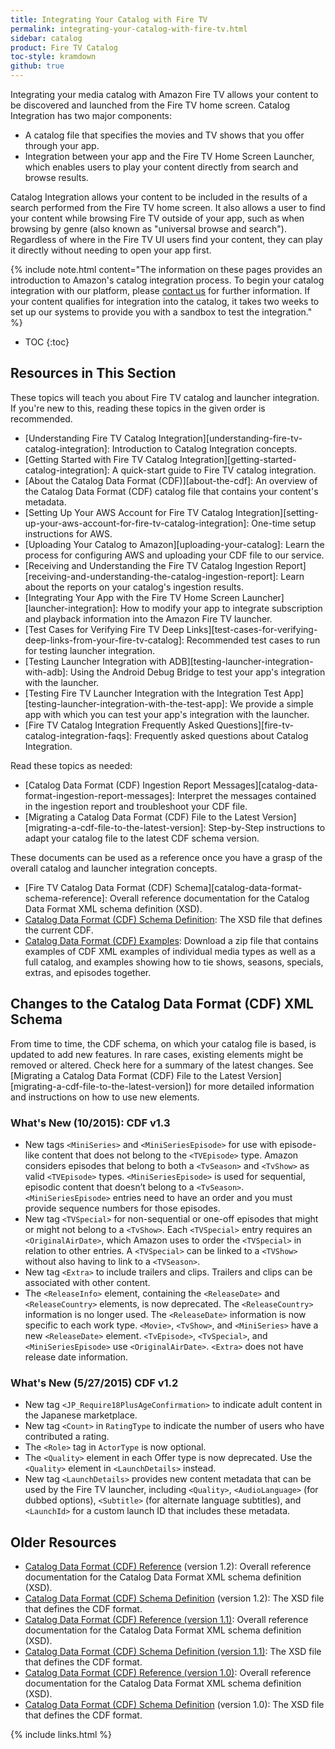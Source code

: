 ```yaml
---
title: Integrating Your Catalog with Fire TV
permalink: integrating-your-catalog-with-fire-tv.html
sidebar: catalog
product: Fire TV Catalog
toc-style: kramdown
github: true
---
```


Integrating your media catalog with Amazon Fire TV allows your content to be discovered and launched from the Fire TV home screen. Catalog Integration has two major components:

*   A catalog file that specifies the movies and TV shows that you offer through your app.
*   Integration between your app and the Fire TV Home Screen Launcher, which enables users to play your content directly from search and browse results.

Catalog Integration allows your content to be included in the results of a search performed from the Fire TV home screen. It also allows a user to find your content while browsing Fire TV outside of your app, such as when browsing by genre (also known as "universal browse and search"). Regardless of where in the Fire TV UI users find your content, they can play it directly without needing to open your app first.

{% include note.html content="The information on these pages provides an introduction to Amazon's catalog integration process. To begin your catalog integration with our platform, please [contact us](http://www.amazon.com/gp/html-forms-controller/aftsdk-cdf-request) for further information. If your content qualifies for integration into the catalog, it takes two weeks to set up our systems to provide you with a sandbox to test the integration." %}

* TOC
{:toc}

## Resources in This Section

These topics will teach you about Fire TV catalog and launcher integration. If you're new to this, reading these topics in the given order is recommended.

*   [Understanding Fire TV Catalog Integration][understanding-fire-tv-catalog-integration]: Introduction to Catalog Integration concepts.
*   [Getting Started with Fire TV Catalog Integration][getting-started-catalog-integration]: A quick-start guide to Fire TV catalog integration.
*   [About the Catalog Data Format (CDF)][about-the-cdf]: An overview of the Catalog Data Format (CDF) catalog file that contains your content's metadata.
*   [Setting Up Your AWS Account for Fire TV Catalog Integration][setting-up-your-aws-account-for-fire-tv-catalog-integration]: One-time setup instructions for AWS.
*   [Uploading Your Catalog to Amazon][uploading-your-catalog]: Learn the process for configuring AWS and uploading your CDF file to our service.
*   [Receiving and Understanding the Fire TV Catalog Ingestion Report][receiving-and-understanding-the-catalog-ingestion-report]: Learn about the reports on your catalog's ingestion results.
*   [Integrating Your App with the Fire TV Home Screen Launcher][launcher-integration]: How to modify your app to integrate subscription and playback information into the Amazon Fire TV launcher.
*   [Test Cases for Verifying Fire TV Deep Links][test-cases-for-verifying-deep-links-from-your-fire-tv-catalog]: Recommended test cases to run for testing launcher integration.
*   [Testing Launcher Integration with ADB][testing-launcher-integration-with-adb]: Using the Android Debug Bridge to test your app's integration with the launcher.
*   [Testing Fire TV Launcher Integration with the Integration Test App][testing-launcher-integration-with-the-test-app]: We provide a simple app with which you can test your app's integration with the launcher.
*   [Fire TV Catalog Integration Frequently Asked Questions][fire-tv-catalog-integration-faqs]: Frequently asked questions about Catalog Integration.

Read these topics as needed:

*   [Catalog Data Format (CDF) Ingestion Report Messages][catalog-data-format-ingestion-report-messages]: Interpret the messages contained in the ingestion report and troubleshoot your CDF file.
*   [Migrating a Catalog Data Format (CDF) File to the Latest Version][migrating-a-cdf-file-to-the-latest-version]: Step-by-Step instructions to adapt your catalog file to the latest CDF schema version.

These documents can be used as a reference once you have a grasp of the overall catalog and launcher integration concepts.

*   [Fire TV Catalog Data Format (CDF) Schema][catalog-data-format-schema-reference]: Overall reference documentation for the Catalog Data Format XML schema definition (XSD).
*   [Catalog Data Format (CDF) Schema Definition](https://s3.amazonaws.com/com.amazon.aftb.cdf/catalog.xsd): The XSD file that defines the current CDF.
*   [Catalog Data Format (CDF) Examples](https://s3.amazonaws.com/com.amazon.aftb.cdf/cdf-examples.zip): Download a zip file that contains examples of CDF XML examples of individual media types as well as a full catalog, and examples showing how to tie shows, seasons, specials, extras, and episodes together.

## Changes to the Catalog Data Format (CDF) XML Schema

From time to time, the CDF schema, on which your catalog file is based, is updated to add new features. In rare cases, existing elements might be removed or altered. Check here for a summary of the latest changes. See [Migrating a Catalog Data Format (CDF) File to the Latest Version][migrating-a-cdf-file-to-the-latest-version]) for more detailed information and instructions on how to use new elements.

### What's New (10/2015): CDF v1.3

*   New tags `<MiniSeries>` and `<MiniSeriesEpisode>` for use with episode-like content that does not belong to the `<TVEpisode>` type. Amazon considers episodes that belong to both a `<TvSeason>` and `<TvShow>` as valid `<TVEpisode>` types. `<MiniSeriesEpisode>` is used for sequential, episodic content that doesn’t belong to a `<TvSeason>`. `<MiniSeriesEpisode>` entries need to have an order and you must provide sequence numbers for those episodes.
*   New tag `<TVSpecial>` for non-sequential or one-off episodes that might or might not belong to a `<TvShow>`. Each `<TVSpecial>` entry requires an `<OriginalAirDate>`, which Amazon uses to order the `<TVSpecial>` in relation to other entries. A `<TVSpecial>` can be linked to a `<TVShow>` without also having to link to a `<TVSeason>`.
*   New tag `<Extra>` to include trailers and clips. Trailers and clips can be associated with other content.
*   The `<ReleaseInfo>` element, containing the `<ReleaseDate>` and `<ReleaseCountry>` elements, is now deprecated. The `<ReleaseCountry>` information is no longer used. The `<ReleaseDate>` information is now specific to each work type. `<Movie>`, `<TvShow>`, and `<MiniSeries>` have a new `<ReleaseDate>` element. `<TvEpisode>`, `<TvSpecial>`, and `<MiniSeriesEpisode>` use `<OriginalAirDate>`. `<Extra>` does not have release date information.

### What's New (5/27/2015) CDF v1.2

*   New tag `<JP_Require18PlusAgeConfirmation>` to indicate adult content in the Japanese marketplace.
*   New tag `<Count>` in `RatingType` to indicate the number of users who have contributed a rating.
*   The `<Role>` tag in `ActorType` is now optional.
*   The `<Quality>` element in each Offer type is now deprecated. Use the `<Quality>` element in `<LaunchDetails>` instead.
*   New tag `<LaunchDetails>` provides new content metadata that can be used by the Fire TV launcher, including `<Quality>`, `<AudioLanguage>` (for dubbed options), `<Subtitle>` (for alternate language subtitles), and `<LaunchId>` for a custom launch ID that includes these metadata.


## Older Resources

* [Catalog Data Format (CDF) Reference][1] (version 1.2): Overall reference documentation for the Catalog Data Format XML schema definition (XSD).
* [Catalog Data Format (CDF) Schema Definition][2] (version 1.2): The XSD file that defines the CDF format.
* [Catalog Data Format (CDF) Reference (version 1.1)][3]: Overall reference documentation for the Catalog Data Format XML schema definition (XSD).
* [Catalog Data Format (CDF) Schema Definition (version 1.1)][4]: The XSD file that defines the CDF format.
* [Catalog Data Format (CDF) Reference (version 1.0)][5]: Overall reference documentation for the Catalog Data Format XML schema definition (XSD).
* [Catalog Data Format (CDF) Schema Definition][6] (version 1.0): The XSD file that defines the CDF format.

[1]: https://s3.amazonaws.com/com.amazon.aftb.cdf/cdf-xsd-ref-12.html
[2]: https://s3.amazonaws.com/com.amazon.aftb.cdf/catalog-12.xsd
[3]: https://s3.amazonaws.com/com.amazon.aftb.cdf/cdf-xsd-ref-11.html
[4]: https://s3.amazonaws.com/com.amazon.aftb.cdf/catalog-11.xsd
[5]: https://s3.amazonaws.com/com.amazon.aftb.cdf/cdf-xsd-ref-10.html
[6]: https://s3.amazonaws.com/com.amazon.aftb.cdf/catalog-10.xsd


{% include links.html %}
